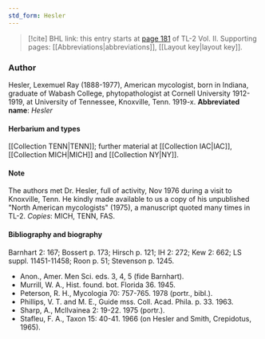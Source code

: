 ```yaml
---
std_form: Hesler
---
```


> [!cite] BHL link: this entry starts at [page 181](https://www.biodiversitylibrary.org/page/33068423) of TL-2 Vol. II.
> Supporting pages: [[Abbreviations|abbreviations]], [[Layout key|layout key]].

### Author

Hesler, Lexemuel Ray (1888-1977), American mycologist, born in Indiana, graduate of Wabash College, phytopathologist at Cornell University 1912-1919, at University of Tennessee, Knoxville, Tenn. 1919-x. 
**Abbreviated name**: *Hesler*

#### Herbarium and types

[[Collection TENN|TENN]]; further material at [[Collection IAC|IAC]], [[Collection MICH|MICH]] and [[Collection NY|NY]].

#### Note

The authors met Dr. Hesler, full of activity, Nov 1976 during a visit to Knoxville, Tenn. He kindly made available to us a copy of his unpublished "North American mycologists" (1975), a manuscript quoted many times in TL-2. *Copies*: MICH, TENN, FAS.

#### Bibliography and biography

Barnhart 2: 167; Bossert p. 173; Hirsch p. 121; IH 2: 272; Kew 2: 662; LS suppl. 11451-11458; Roon p. 51; Stevenson p. 1245.
- Anon., Amer. Men Sci. eds. 3, 4, 5 (fide Barnhart).
- Murrill, W. A., Hist. found. bot. Florida 36. 1945.
- Peterson, R. H., Mycologia 70: 757-765. 1978 (portr., bibl.).
- Phillips, V. T. and M. E., Guide mss. Coll. Acad. Phila. p. 33. 1963.
- Sharp, A., McIlvainea 2: 19-22. 1975 (portr.).
- Stafleu, F. A., Taxon 15: 40-41. 1966 (on Hesler and Smith, Crepidotus, 1965).


